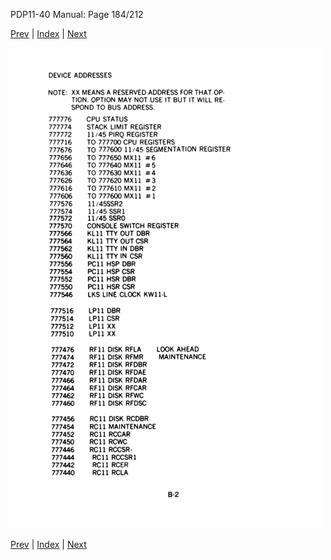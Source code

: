 PDP11-40 Manual: Page 184/212

[Prev](pdp11-40-000183.html) | [Index](index.html) | [Next](pdp11-40-000185.html)

![](pdp11-40-000184.gif)

[Prev](pdp11-40-000183.html) | [Index](index.html) | [Next](pdp11-40-000185.html)

